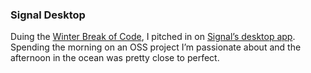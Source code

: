 ### Signal Desktop

Duing the [Winter Break of Code](/blog/the-pool-on-the-roof-must-have-a-leak), I pitched in on [Signal’s desktop app](https://signal.org/). Spending the morning on an OSS project I’m passionate about and the afternoon in the ocean was pretty close to perfect.
